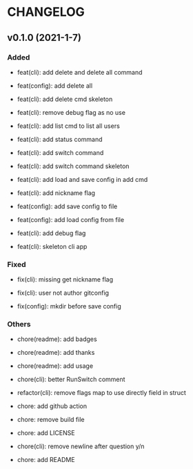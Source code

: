 # CHANGELOG

## v0.1.0 (2021-1-7)

### Added

- feat(cli): add delete and delete all command

- feat(config): add delete all

- feat(cli): add delete cmd skeleton

- feat(cli): remove debug flag as no use

- feat(cli): add list cmd to list all users

- feat(cli): add status command

- feat(cli): add switch command

- feat(cli): add switch command skeleton

- feat(cli): add load and save config in add cmd

- feat(cli): add nickname flag

- feat(config): add save config to file

- feat(config): add load config from file

- feat(cli): add debug flag

- feat(cli): skeleton cli app

### Fixed

- fix(cli): missing get nickname flag

- fix(cli): user not author gitconfig

- fix(config): mkdir before save config

### Others

- chore(readme): add badges

- chore(readme): add thanks

- chore(readme): add usage

- chore(cli): better RunSwitch comment

- refactor(cli): remove flags map to use directly field in struct

- chore: add github action

- chore: remove build file

- chore: add LICENSE

- chore(cli): remove newline after question y/n

- chore: add README